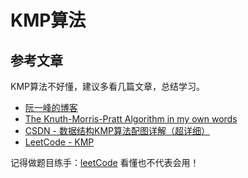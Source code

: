 # KMP算法

## 参考文章

KMP算法不好懂，建议多看几篇文章，总结学习。

- [阮一峰的博客](http://www.ruanyifeng.com/blog/2013/05/Knuth%E2%80%93Morris%E2%80%93Pratt_algorithm.html)
- [The Knuth-Morris-Pratt Algorithm in my own words](http://jakeboxer.com/blog/2009/12/13/the-knuth-morris-pratt-algorithm-in-my-own-words/)
- [CSDN - 数据结构KMP算法配图详解（超详细）](https://blog.csdn.net/weixin_46007276/article/details/104372119)
- [LeetCode - KMP](https://leetcode-cn.com/leetbook/read/array-and-string/cpoo6/)

记得做题目练手：[leetCode](https://leetcode-cn.com/problems/implement-strstr/)
看懂也不代表会用！
